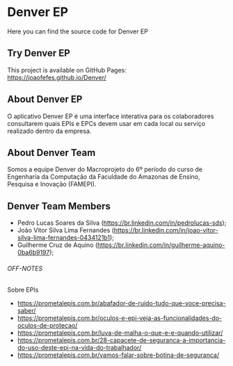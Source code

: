 # Denver EP
Here you can find the source code for Denver EP

## Try Denver EP
This project is available on GitHub Pages:
https://joaofefes.github.io/Denver/

## About Denver EP
O aplicativo Denver EP é uma interface interativa para os colaboradores consultarem quais EPIs e EPCs devem usar em cada local ou serviço realizado dentro da empresa.

## About Denver Team
Somos a equipe Denver do Macroprojeto do 6º período do curso de Engenharia da Computação da Faculdade do Amazonas de Ensino, Pesquisa e Inovação (FAMEPI).

## Denver Team Members
- Pedro Lucas Soares da Silva (https://br.linkedin.com/in/pedrolucas-sds);
- João Vitor Silva Lima Fernandes (https://br.linkedin.com/in/joao-vitor-silva-lima-fernandes-0434121b1);
- Guilherme Cruz de Aquino (https://br.linkedin.com/in/guilherme-aquino-0ba6b9197);

###### OFF-NOTES
Sobre EPIs
- https://prometalepis.com.br/abafador-de-ruido-tudo-que-voce-precisa-saber/
- https://prometalepis.com.br/oculos-e-epi-veja-as-funcionalidades-do-oculos-de-protecao/
- https://prometalepis.com.br/luva-de-malha-o-que-e-e-quando-utilizar/
- https://prometalepis.com.br/28-capacete-de-seguranca-a-importancia-do-uso-deste-epi-na-vida-do-trabalhador/
- https://prometalepis.com.br/vamos-falar-sobre-botina-de-seguranca/